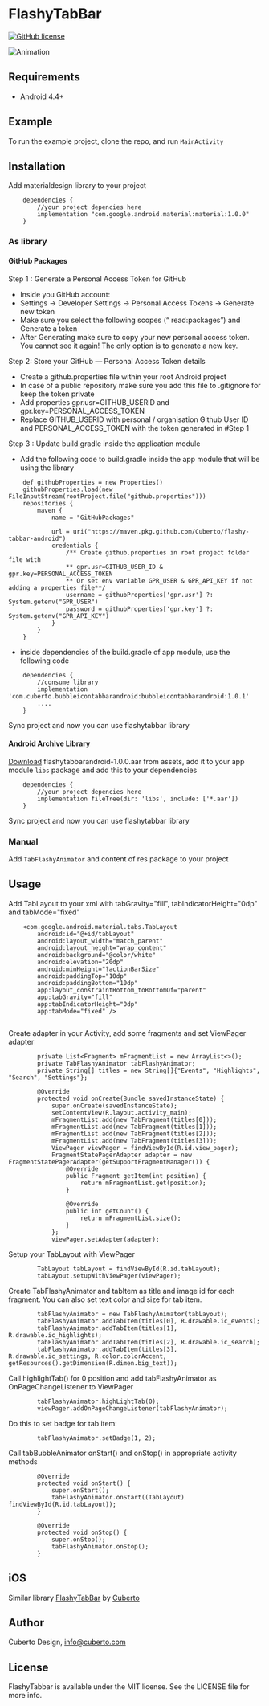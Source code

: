 # FlashyTabBar

[![GitHub license](https://img.shields.io/badge/license-MIT-lightgrey.svg)](https://raw.githubusercontent.com/Cuberto/flashy-tabbar-android/master/LICENSE)

![Animation](https://raw.githubusercontent.com/Cuberto/flashy-tabbar-android/master/Screenshots/animation.gif)

## Requirements

- Android 4.4+

## Example

To run the example project, clone the repo, and run `MainActivity`

## Installation
Add materialdesign library to your project

```
    dependencies {
        //your project depencies here
        implementation "com.google.android.material:material:1.0.0"
    } 
```

### As library

#### GitHub Packages

Step 1 : Generate a Personal Access Token for GitHub
- Inside you GitHub account:
- Settings -> Developer Settings -> Personal Access Tokens -> Generate new token
- Make sure you select the following scopes (“ read:packages”) and Generate a token
- After Generating make sure to copy your new personal access token. You cannot see it again! The only option is to generate a new key.

Step 2: Store your GitHub — Personal Access Token details
- Create a github.properties file within your root Android project
- In case of a public repository make sure you add this file to .gitignore for keep the token private
- Add properties gpr.usr=GITHUB_USERID and gpr.key=PERSONAL_ACCESS_TOKEN
- Replace GITHUB_USERID with personal / organisation Github User ID and PERSONAL_ACCESS_TOKEN with the token generated in #Step 1

Step 3 : Update build.gradle inside the application module
- Add the following code to build.gradle inside the app module that will be using the library
```
    def githubProperties = new Properties()
    githubProperties.load(new FileInputStream(rootProject.file("github.properties")))
    repositories {
        maven {
            name = "GitHubPackages"

            url = uri("https://maven.pkg.github.com/Cuberto/flashy-tabbar-android")
            credentials {
                /** Create github.properties in root project folder file with     
                ** gpr.usr=GITHUB_USER_ID & gpr.key=PERSONAL_ACCESS_TOKEN 
                ** Or set env variable GPR_USER & GPR_API_KEY if not adding a properties file**/
                username = githubProperties['gpr.usr'] ?: System.getenv("GPR_USER")
                password = githubProperties['gpr.key'] ?: System.getenv("GPR_API_KEY")
            }
        }
    }
```
- inside dependencies of the build.gradle of app module, use the following code
```
    dependencies {
        //consume library
        implementation 'com.cuberto.bubbleicontabbarandroid:bubbleicontabbarandroid:1.0.1'
        ....
    }
```
Sync project and now you can use flashytabbar library

#### Android Archive Library

[Download](https://github.com/Cuberto/flashy-tabbar-android/packages/93596) flashytabbarandroid-1.0.0.aar from assets, add it to your app module `libs` package and add this to your dependencies
```
    dependencies {
        //your project depencies here
        implementation fileTree(dir: 'libs', include: ['*.aar'])
    }

```
Sync project and now you can use flashytabbar library

### Manual

Add `TabFlashyAnimator` and content of res package to your project

## Usage

Add TabLayout to your xml with tabGravity="fill", tabIndicatorHeight="0dp" and tabMode="fixed"

```
    <com.google.android.material.tabs.TabLayout
        android:id="@+id/tabLayout"
        android:layout_width="match_parent"
        android:layout_height="wrap_content"
        android:background="@color/white"
        android:elevation="20dp"
        android:minHeight="?actionBarSize"
        android:paddingTop="10dp"
        android:paddingBottom="10dp"
        app:layout_constraintBottom_toBottomOf="parent"
        app:tabGravity="fill"
        app:tabIndicatorHeight="0dp"
        app:tabMode="fixed" />
        
```

Create adapter in your Activity, add some fragments and set ViewPager adapter
```
        private List<Fragment> mFragmentList = new ArrayList<>();
        private TabFlashyAnimator tabFlashyAnimator;
        private String[] titles = new String[]{"Events", "Highlights", "Search", "Settings"};
        
        @Override
        protected void onCreate(Bundle savedInstanceState) {
            super.onCreate(savedInstanceState);
            setContentView(R.layout.activity_main);
            mFragmentList.add(new TabFragment(titles[0]));
            mFragmentList.add(new TabFragment(titles[1]));
            mFragmentList.add(new TabFragment(titles[2]));
            mFragmentList.add(new TabFragment(titles[3]));
            ViewPager viewPager = findViewById(R.id.view_pager);
            FragmentStatePagerAdapter adapter = new FragmentStatePagerAdapter(getSupportFragmentManager()) {
                @Override
                public Fragment getItem(int position) {
                    return mFragmentList.get(position);
                }
        
                @Override
                public int getCount() {
                    return mFragmentList.size();
                }
            };
            viewPager.setAdapter(adapter);

```

Setup your TabLayout with ViewPager
```
        TabLayout tabLayout = findViewById(R.id.tabLayout);
        tabLayout.setupWithViewPager(viewPager);
```

Create TabFlashyAnimator and tabItem as title and image id for each fragment. You can also set text color and size for tab item.
```
        tabFlashyAnimator = new TabFlashyAnimator(tabLayout);
        tabFlashyAnimator.addTabItem(titles[0], R.drawable.ic_events);
        tabFlashyAnimator.addTabItem(titles[1], R.drawable.ic_highlights);
        tabFlashyAnimator.addTabItem(titles[2], R.drawable.ic_search);
        tabFlashyAnimator.addTabItem(titles[3], R.drawable.ic_settings, R.color.colorAccent, getResources().getDimension(R.dimen.big_text));
```
Call highlightTab() for 0 position and add tabFlashyAnimator as OnPageChangeListener to ViewPager
```
        tabFlashyAnimator.highLightTab(0);
        viewPager.addOnPageChangeListener(tabFlashyAnimator);
```

Do this to set badge for tab item:
```
        tabFlashyAnimator.setBadge(1, 2);
```


Call tabBubbleAnimator onStart() and onStop() in appropriate activity methods
```
        @Override
        protected void onStart() {
            super.onStart();
            tabFlashyAnimator.onStart((TabLayout) findViewById(R.id.tabLayout));
        }
    
        @Override
        protected void onStop() {
            super.onStop();
            tabFlashyAnimator.onStop();
        }
```

## iOS

Similar library [FlashyTabBar](https://github.com/Cuberto/flashy-tabbar) by [Cuberto](https://github.com/Cuberto)

## Author

Cuberto Design, info@cuberto.com

## License

FlashyTabbar is available under the MIT license. See the LICENSE file for more info.